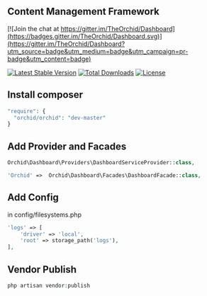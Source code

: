 ## Content Management Framework

[![Join the chat at https://gitter.im/TheOrchid/Dashboard](https://badges.gitter.im/TheOrchid/Dashboard.svg)](https://gitter.im/TheOrchid/Dashboard?utm_source=badge&utm_medium=badge&utm_campaign=pr-badge&utm_content=badge)

[![Latest Stable Version](https://poser.pugx.org/orchid/orchid/v/stable)](https://packagist.org/packages/orchid/orchid)
[![Total Downloads](https://poser.pugx.org/orchid/orchid/downloads)](https://packagist.org/packages/orchid/orchid)
[![License](https://poser.pugx.org/orchid/orchid/license)](https://packagist.org/packages/orchid/orchid)



## Install composer
```php
"require": {
  "orchid/orchid": "dev-master"
}
```
## Add Provider and Facades
```php
Orchid\Dashboard\Providers\DashboardServiceProvider::class,
```

```php
'Orchid' =>  Orchid\Dashboard\Facades\DashboardFacade::class,
```

## Add Config

in config/filesystems.php

```php
'logs' => [
    'driver' => 'local',
    'root' => storage_path('logs'),
],
```

## Vendor Publish

```php
php artisan vendor:publish
```

